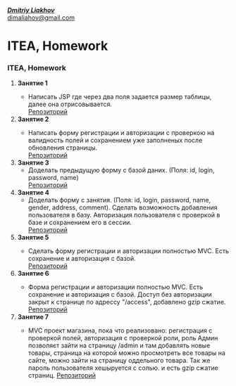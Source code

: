 [_**Dmitriy Liakhov**_](https://www.linkedin.com/in/dmitiy-liakhov-82388a183/)<br>
[dimaliahov@gmail.com](mailto:dimaliahov@gmail.com)

# ITEA, Homework

<h3>ITEA, Homework</h3>

<ol>
<li><strong>Занятие 1</strong></li>
    <ul>
        <li>
            <a>Написать JSP где через два поля задается размер таблицы, далее она отрисовывается.<br></a>
            <a href="https://github.com/LiakhovDmitriy/all/tree/HW-1/home_work_itea_01">Репозиторий</a>
        </li>
    </ul>
</li>
<li><strong>Занятие 2</strong></li>
    <ul>
        <li>
            <a>Написать форму регистрации и авторизации с проверкою на валидность полей и сохранением уже заполненых после обновления страницы. <br></a>
            <a href="https://github.com/LiakhovDmitriy/all/tree/HW-2/home_work_itea_02">Репозиторий</a>
        </li>
    </ul>
</li>
<li><strong>Занятие 3</strong>
    <ul>
        <li>
            <a>Доделать предыдущую форму с базой даних. (Поля: id, login, password, name)<br></a>
            <a href="https://github.com/LiakhovDmitriy/all/tree/HW-3/home_work_itea_03">Репозиторий</a>
        </li>
    </ul>
</li>
<li><strong>Занятие 4</strong>
    <ul>
        <li>
            <a>Доделать форму с занятия. (Поля: id, login, password, name, gender, address, comment). Сделать возможность добавления пользователя в базу. Авторизация пользователя с проверкой в базе и сохранением его в сессии.<br></a>
            <a href="https://github.com/LiakhovDmitriy/all/tree/HW-4/home_work_itea_04">Репозиторий</a>
        </li>
    </ul>
</li>
            <li><strong>Занятие 5</strong></li>
        <ul>
        <li>
            <a>Сделать форму регистрации и авторизации полностью MVC. Есть сохранение и авторизация с базой.  <br></a>
            <a href="https://github.com/LiakhovDmitriy/all/tree/HW-5/home_work_itea_05">Репозиторий</a>
        </li>
    </ul>
</li>
    </li>
            <li><strong>Занятие 6</strong></li>
        <ul>
        <li>
            <a>Форма регистрации и авторизации полностью MVC. Есть сохранение и авторизация с базой. Доступ без авторизации закрыт к странице по адрессу "/access", добавлено gzip сжатие.<br></a>
            <a href="https://github.com/LiakhovDmitriy/all/tree/HW-6/home_work_itea_06">Репозиторий</a>
        </li>
    </ul>
</li>
    <li><strong>Занятие 7</strong></li>
        <ul>
        <li>
            <a>MVC проект магазина, пока что реализовано: регистрация с проверкой полей, авторизация с проверкой роли, роль Админ позволяєт зайти на страницу /admin и там добавлять новые товары, страница на которой можно просмотреть все товары на сайте, можно зайти на страницу оддельного товара. Так же пароль пользователя хешыруется с солью. и есть gzip сжатие страниц.
            <a href="https://github.com/LiakhovDmitriy/Adidas_release_shop">Репозиторий</a>
        </li>
    </ul>
</li>
        </ol>
